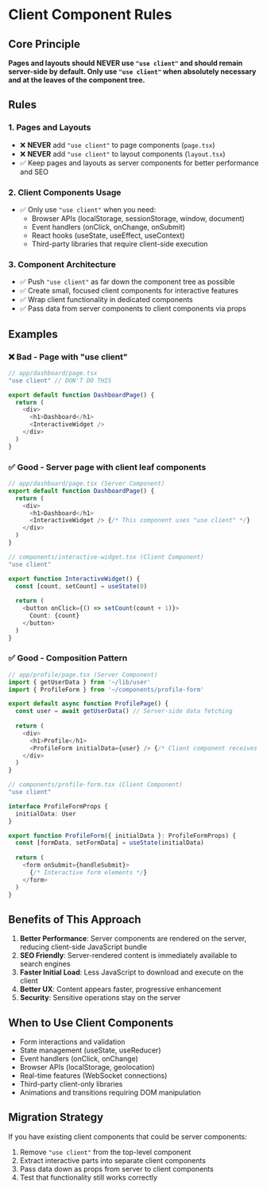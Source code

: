 # Client Component Rules

## Core Principle
**Pages and layouts should NEVER use `"use client"` and should remain server-side by default. Only use `"use client"` when absolutely necessary and at the leaves of the component tree.**

## Rules

### 1. Pages and Layouts
- ❌ **NEVER** add `"use client"` to page components (`page.tsx`)
- ❌ **NEVER** add `"use client"` to layout components (`layout.tsx`)
- ✅ Keep pages and layouts as server components for better performance and SEO

### 2. Client Components Usage
- ✅ Only use `"use client"` when you need:
  - Browser APIs (localStorage, sessionStorage, window, document)
  - Event handlers (onClick, onChange, onSubmit)
  - React hooks (useState, useEffect, useContext)
  - Third-party libraries that require client-side execution

### 3. Component Architecture
- ✅ Push `"use client"` as far down the component tree as possible
- ✅ Create small, focused client components for interactive features
- ✅ Wrap client functionality in dedicated components
- ✅ Pass data from server components to client components via props

## Examples

### ❌ Bad - Page with "use client"
```typescript
// app/dashboard/page.tsx
"use client" // DON'T DO THIS

export default function DashboardPage() {
  return (
    <div>
      <h1>Dashboard</h1>
      <InteractiveWidget />
    </div>
  )
}
```

### ✅ Good - Server page with client leaf components
```typescript
// app/dashboard/page.tsx (Server Component)
export default function DashboardPage() {
  return (
    <div>
      <h1>Dashboard</h1>
      <InteractiveWidget /> {/* This component uses "use client" */}
    </div>
  )
}

// components/interactive-widget.tsx (Client Component)
"use client"

export function InteractiveWidget() {
  const [count, setCount] = useState(0)
  
  return (
    <button onClick={() => setCount(count + 1)}>
      Count: {count}
    </button>
  )
}
```

### ✅ Good - Composition Pattern
```typescript
// app/profile/page.tsx (Server Component)
import { getUserData } from '~/lib/user'
import { ProfileForm } from '~/components/profile-form'

export default async function ProfilePage() {
  const user = await getUserData() // Server-side data fetching
  
  return (
    <div>
      <h1>Profile</h1>
      <ProfileForm initialData={user} /> {/* Client component receives server data */}
    </div>
  )
}

// components/profile-form.tsx (Client Component)
"use client"

interface ProfileFormProps {
  initialData: User
}

export function ProfileForm({ initialData }: ProfileFormProps) {
  const [formData, setFormData] = useState(initialData)
  
  return (
    <form onSubmit={handleSubmit}>
      {/* Interactive form elements */}
    </form>
  )
}
```

## Benefits of This Approach

1. **Better Performance**: Server components are rendered on the server, reducing client-side JavaScript bundle
2. **SEO Friendly**: Server-rendered content is immediately available to search engines
3. **Faster Initial Load**: Less JavaScript to download and execute on the client
4. **Better UX**: Content appears faster, progressive enhancement
5. **Security**: Sensitive operations stay on the server

## When to Use Client Components

- Form interactions and validation
- State management (useState, useReducer)
- Event handlers (onClick, onChange)
- Browser APIs (localStorage, geolocation)
- Real-time features (WebSocket connections)
- Third-party client-only libraries
- Animations and transitions requiring DOM manipulation

## Migration Strategy

If you have existing client components that could be server components:

1. Remove `"use client"` from the top-level component
2. Extract interactive parts into separate client components
3. Pass data down as props from server to client components
4. Test that functionality still works correctly